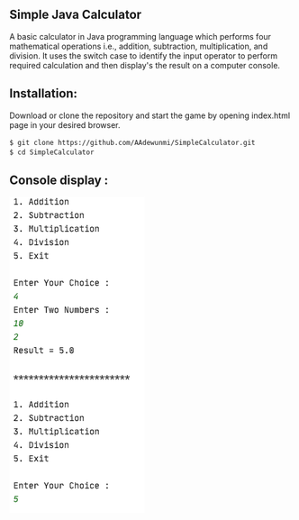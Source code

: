 ## Simple Java Calculator

A basic calculator in Java programming language which performs four mathematical operations i.e., addition, subtraction, multiplication, and division.
It uses the switch case to identify the input operator to perform required calculation and then display's the result on a computer console.

## Installation: 

Download or clone the repository and start the game by opening index.html page in your desired browser.

```sh
$ git clone https://github.com/AAdewunmi/SimpleCalculator.git
$ cd SimpleCalculator
```
## Console display : 

![Image of Console](src/Screenshot.png)
